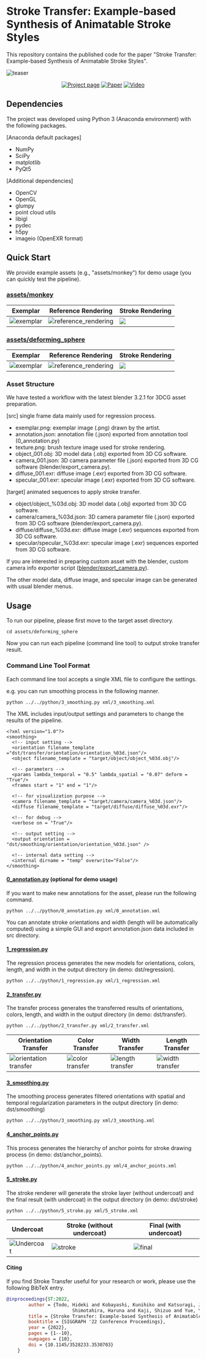 # Stroke Transfer: Example-based Synthesis of Animatable Stroke Styles

This repository contains the published code for the paper "Stroke Transfer: Example-based Synthesis of Animatable Stroke Styles".

![teaser](http://www.cg.it.aoyama.ac.jp/yonghao/sig22/teaser.jpg)

<div align="center">  

[![Project page](https://img.shields.io/badge/Web-Project%20Page-red)](http://www.cg.it.aoyama.ac.jp/yonghao/sig22/abstsig22.html)
[![Paper](https://img.shields.io/badge/Paper-PDF-red)](http://www.cg.it.aoyama.ac.jp/yonghao/sig22/StrokeTransfer.pdf)
[![Video](https://img.shields.io/badge/Video-YouTube-red)](https://youtu.be/jZJJ1Wi94bM)

</div>

## Dependencies

The project was developed using Python 3 (Anaconda environment) with the following packages.

[Anaconda default packages]
- NumPy
- SciPy
- matplotlib
- PyQt5

[Additional dependencies]
- OpenCV
- OpenGL
- glumpy
- point cloud utils
- libigl
- pydec
- h5py
- imageio (OpenEXR format)


## Quick Start

We provide example assets (e.g., "assets/monkey") for demo usage (you can quickly test the pipeline).

### [assets/monkey](assets/monkey)

|  Exemplar  |  Reference Rendering  | Stroke Rendering |
| ---- | ---- | ---- |
|  ![exemplar](assets/monkey/src/exemplar.png)  | ![reference_rendering](assets/monkey/target/rendering/rendering_001.png)  |  <img src="assets/monkey/dst/stroke/final/final_001.png" style="background-color:#eee">  |

### [assets/deforming_sphere](assets/deforming_sphere)

|  Exemplar  |  Reference Rendering  | Stroke Rendering |
| ---- | ---- | ---- |
|  ![exemplar](assets/deforming_sphere/src/exemplar.png)  | ![reference_rendering](assets/deforming_sphere/target/rendering/rendering_001.png)  |  <img src="assets/deforming_sphere/dst/stroke/final/final_001.png" style="background-color:#eee">  |



### Asset Structure

We have tested a workflow with the latest blender 3.2.1 for 3DCG asset preparation.

[src] single frame data mainly used for regression process.
- exemplar.png: exemplar image (.png) drawn by the artist.
- annotation.json: annotation file (.json) exported from annotation tool (0_annotation.py)
- texture.png: brush texture image used for stroke rendering.
- object_001.obj: 3D model data (.obj) exported from 3D CG software.
- camera_001.json: 3D camera parameter file (.json) exported from 3D CG software (blender/export_camera.py).
- diffuse_001.exr: diffuse image (.exr) exported from 3D CG software.
- specular_001.exr: specular image (.exr) exported from 3D CG software.


[target] animated sequences to apply stroke transfer.
- object/object_%03d.obj: 3D model data (.obj) exported from 3D CG software.
- camera/camera_%03d.json: 3D camera parameter file (.json) exported from 3D CG software (blender/export_camera.py).
- diffuse/diffuse_%03d.exr:  diffuse image (.exr) sequences exported from 3D CG software.
- specular/specular_%03d.exr: specular image (.exr) sequences exported from 3D CG software.

If you are interested in preparing custom asset with the blender, custom camera info exporter script ([blender/export_camera.py](python/blender/export_camera.py)).

The other model data, diffuse image, and specular image can be generated with usual blender menus.

## Usage

To run our pipeline, please first move to the target asset directory.

```shell
cd assets/deforming_sphere
```

Now you can run each pipeline (command line tool) to output stroke transfer result.

### Command Line Tool Format

Each command line tool accepts a single XML file to configure the settings.

e.g. you can run smoothing process in the following manner.

```shell
python ../../python/3_smoothing.py xml/3_smoothing.xml
```

The XML includes input/output settings and parameters to change the results of the pipeline.

```xml: 3_smoothing.xml
<?xml version="1.0"?>
<smoothing>
  <!-- input setting -->
  <orientation filename_template ="dst/transfer/orientation/orientation_%03d.json"/>
  <object filename_template = "target/object/object_%03d.obj"/>

  <!-- parameters -->
  <params lambda_temporal = "0.5" lambda_spatial = "0.07" deform = "True"/>
  <frames start = "1" end = "1"/>

  <!-- for visualization purpose -->
  <camera filename_template = "target/camera/camera_%03d.json"/>
  <diffuse filename_template = "target/diffuse/diffuse_%03d.exr"/>

  <!-- for debug -->
  <verbose on = "True"/>

  <!-- output setting -->
  <output orientation = "dst/smoothing/orientation/orientation_%03d.json" />

  <!-- internal data setting -->
  <internal dirname = "temp" overwrite="False"/>
</smoothing>

```

#### [0_annotation.py](python/0_annotation.py) (optional for demo usage)

If you want to make new annotations for the asset, please run the following command.

```shell
python ../../python/0_annotation.py xml/0_annotation.xml
```

You can annotate stroke orientations and width (length will be automatically computed) using a simple GUI and export annotation.json data included in src directory.

#### [1_regression.py](python/1_regression.py)

The regression process generates the new models for orientations, colors, length, and width in the output directory (in demo: dst/regression). 

```shell
python ../../python/1_regression.py xml/1_regression.xml
```

#### [2_transfer.py](python/2_transfer.py)

The transfer process generates the transferred results of orientations, colors, length, and width in the output directory (in demo: dst/transfer). 

```shell
python ../../python/2_transfer.py xml/2_transfer.xml
```

|  Orientation Transfer  |  Color Transfer | Width Transfer | Length Transfer |
| ---- | ---- | ---- | ---- | 
|  ![orientation transfer](assets/deforming_sphere/temp/transfer/view_orientations/orientation/orientation_001.png)  | ![color transfer](assets/deforming_sphere/dst/transfer/color/color_001.png)  |  ![length transfer](assets/deforming_sphere/dst/transfer/length/length_001.png)  | ![width transfer](assets/deforming_sphere/dst/transfer/width/width_001.png) |


#### [3_smoothing.py](python/3_smoothing.py)

The smoothing process generates filtered orientations with spatial and temporal regularization parameters in the output directory (in demo: dst/smoothing)

```shell
python ../../python/3_smoothing.py xml/3_smoothing.xml
```


#### [4_anchor_points.py](python/4_anchor_points.py)

This process generates the hierarchy of anchor points for stroke drawing process (in demo: dst/anchor_points).

```shell
python ../../python/4_anchor_points.py xml/4_anchor_points.xml
```



#### [5_stroke.py](python/5_stroke.py)

The stroke renderer will generate the stroke layer (without undercoat) and the final result (with undercoat) in the output directory (in demo: dst/stroke)

```shell
python ../../python/5_stroke.py xml/5_stroke.xml
```

|  Undercoat  |  Stroke (without undercoat) | Final (with undercoat) |
| ---- | ---- | ---- |
|  ![Undercoat](assets/deforming_sphere/dst/transfer/color/color_001.png)  | ![stroke](assets/deforming_sphere/dst/stroke/stroke/stroke_001.png)  |  ![final](assets/deforming_sphere/dst/stroke/final/final_001.png)  |


#### Citing

If you find Stroke Transfer useful for your research or work, please use the following BibTeX entry.

```bibtex
@inproceedings{ST:2022,
        author = {Todo, Hideki and Kobayashi, Kunihiko and Katsuragi, Jin and
                        Shimotahira, Haruna and Kaji, Shizuo and Yue, Yonghao},
        title = {Stroke Transfer: Example-based Synthesis of Animatable Stroke Styles},
        booktitle = {SIGGRAPH '22 Conference Proceedings},
        year = {2022},
        pages = {1--10},
        numpages = {10},
        doi = {10.1145/3528233.3530703}
    }
```